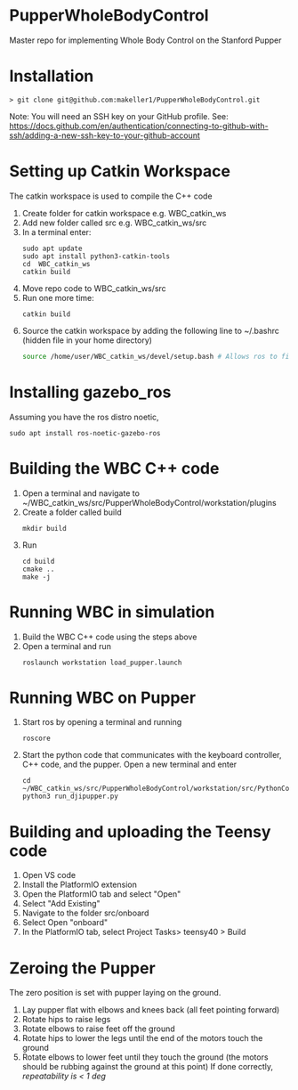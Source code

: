 # PupperWholeBodyControl
Master repo for implementing Whole Body Control on the Stanford Pupper

# Installation
	> git clone git@github.com:makeller1/PupperWholeBodyControl.git

Note: You will need an SSH key on your GitHub profile. See: https://docs.github.com/en/authentication/connecting-to-github-with-ssh/adding-a-new-ssh-key-to-your-github-account

# Setting up Catkin Workspace
The catkin workspace is used to compile the C++ code
1. Create folder for catkin workspace
	e.g. WBC_catkin_ws
3. Add new folder called src
	e.g. WBC_catkin_ws/src
3. In a terminal enter:
	```
	sudo apt update
 	sudo apt install python3-catkin-tools
 	cd  WBC_catkin_ws
 	catkin build
	```
4. Move repo code to  WBC_catkin_ws/src
5. Run one more time:
	```
	catkin build
	```
6. Source the catkin workspace by adding the following line to ~/.bashrc (hidden file in your home directory)
	```bash
	source /home/user/WBC_catkin_ws/devel/setup.bash # Allows ros to find the specific executable inside the package
	```
# Installing gazebo_ros
Assuming you have the ros distro noetic,
```
sudo apt install ros-noetic-gazebo-ros
```
# Building the WBC C++ code
1. Open a terminal and navigate to ~/WBC_catkin_ws/src/PupperWholeBodyControl/workstation/plugins
2. Create a folder called build
	```
	mkdir build
	```
3. Run
	```
	cd build
	cmake ..
	make -j
	```
# Running WBC in simulation
1. Build the WBC C++ code using the steps above
2. Open a terminal and run
	```
	roslaunch workstation load_pupper.launch
	```
# Running WBC on Pupper
1. Start ros by opening a terminal and running
	```
	roscore
	```
2. Start the python code that communicates with the keyboard controller, C++ code, and the pupper. Open a new terminal and enter
	```
	cd ~/WBC_catkin_ws/src/PupperWholeBodyControl/workstation/src/PythonComms
	python3 run_djipupper.py 
	```
	
# Building and uploading the Teensy code
1. Open VS code
2. Install the PlatformIO extension
3. Open the PlatformIO tab and select "Open"
4. Select "Add Existing"
5. Navigate to the folder src/onboard
6. Select Open "onboard"
7. In the PlatformIO tab, select Project Tasks> teensy40 > Build 

# Zeroing the Pupper
The zero position is set with pupper laying on the ground. 
1. Lay pupper flat with elbows and knees back (all feet pointing forward)
2. Rotate hips to raise legs
3. Rotate elbows to raise feet off the ground
4. Rotate hips to lower the legs until the end of the motors touch the ground
5. Rotate elbows to lower feet until they touch the ground (the motors should be rubbing against the ground at this point)
If done correctly, *repeatability is < 1 deg*
